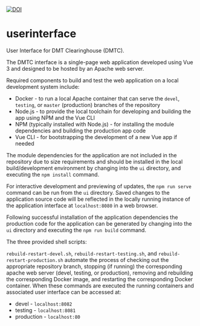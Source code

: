 [![DOI](https://zenodo.org/badge/210629792.svg)](https://zenodo.org/badge/latestdoi/210629792)

# userinterface
User Interface for DMT Clearinghouse (DMTC).

The DMTC interface is a single-page web application developed using Vue 3 and designed to be hosted by an Apache web server. 

Required components to build and test the web application on a local development system include:

* Docker - to run a local Apache container that can serve the `devel`, `testing`, or `master` (production) branches of the repository
* Node.js - to provide the local toolchain for developing and building the app using NPM and the Vue CLI
* NPM (typically installed with Node.js) - for installing the module dependencies and building the production app code
* Vue CLI - for bootstrapping the development of a new Vue app if needed

The module dependencies for the application are not included in the repository due to size requirements and should be installed in the local build/development environment by changing into the `ui` directory, and executing the `npm install` command. 

For interactive development and previewing of updates, the `npm run serve` command can be run from the `ui` directory. Saved changes to the application source code will be reflected in the locally running instance of the application interface at `localhost:8080` in a web browser. 

Following successful installation of the application dependencies the production code for the application can be generated by changing into the `ui` directory and executing the `npm run build` command. 
 
The three provided shell scripts:

`rebuild-restart-devel.sh`, `rebuild-restart-testing.sh`, and `rebuild-restart-production.sh` automate the process of checking out the appropriate repository branch, stopping (if running) the corresponding apache web server (devel, testing, or production), removing and rebuilding the corresponding Docker image, and restarting the corresponding Docker container. When these commands are executed the running containers and associated user interface can be accessed at:

* devel - `localhost:8082`
* testing - `localhost:8081`
* production - `localhost:80`


